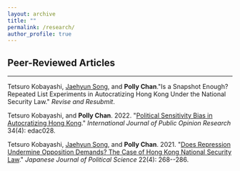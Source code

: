 ```yaml
---
layout: archive
title: ""
permalink: /research/
author_profile: true
---
```

## Peer-Reviewed Articles
---
Tetsuro Kobayashi, [Jaehyun Song](https://www.jaysong.net), and **Polly Chan**."Is a Snapshot Enough? Repeated List Experiments in Autocratizing Hong Kong Under the National Security Law." _Revise and Resubmit_.

Tetsuro Kobayashi, and **Polly Chan**. 2022. "[Political Sensitivity Bias in Autocratizing Hong Kong](https://doi.org/10.1093/ijpor/edac028)." _International Journal of Public Opinion Research_ 34(4): edac028.

Tetsuro Kobayashi, [Jaehyun Song](https://www.jaysong.net), and **Polly Chan**. 2021. "[Does Repression Undermine Opposition Demands? The Case of Hong Kong National Security Law](https://doi.org/10.1017/S1468109921000256)." _Japanese Journal of Political Science_ 22(4): 268--286. 
